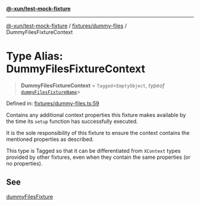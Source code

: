 [**@-xun/test-mock-fixture**](../../../README.md)

***

[@-xun/test-mock-fixture](../../../README.md) / [fixtures/dummy-files](../README.md) / DummyFilesFixtureContext

# Type Alias: DummyFilesFixtureContext

> **DummyFilesFixtureContext** = `Tagged`\<`EmptyObject`, *typeof* [`dummyFilesFixtureName`](../variables/dummyFilesFixtureName.md)\>

Defined in: [fixtures/dummy-files.ts:59](https://github.com/Xunnamius/test-utils/blob/99c8b308dc0d050ece89ef0ebf19be4e45b535dc/packages/test-mock-fixture/src/fixtures/dummy-files.ts#L59)

Contains any additional context properties this fixture makes available by
the time its `setup` function has successfully executed.

It is the sole responsibility of this fixture to ensure the context contains
the mentioned properties as described.

This type is Tagged so that it can be differentiated from `XContext`
types provided by other fixtures, even when they contain the same properties
(or no properties).

## See

[dummyFilesFixture](../functions/dummyFilesFixture.md)
